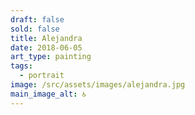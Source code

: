 ```yaml
---
draft: false
sold: false
title: Alejandra
date: 2018-06-05
art_type: painting
tags:
  - portrait
image: /src/assets/images/alejandra.jpg
main_image_alt: ♿
---
```

